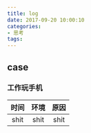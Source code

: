 ```yaml
---
title: log
date: 2017-09-20 10:00:10
categories: 
- 思考
tags:
---
```


## case
### 工作玩手机
|时间|环境|原因|
|:--:|:--:|:--:|
|shit|shit|shit|
